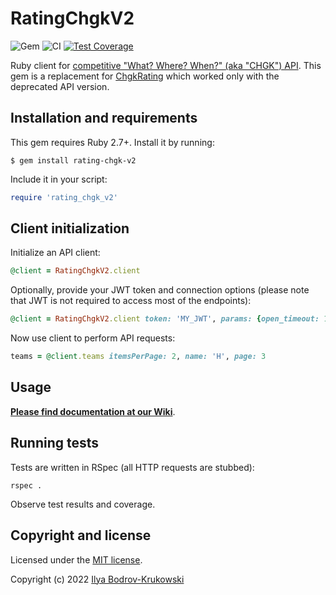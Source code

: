 # RatingChgkV2

![Gem](https://img.shields.io/gem/v/rating-chgk-v2)
![CI](https://github.com/bodrovis/rating-chgk-v2/actions/workflows/ci.yml/badge.svg)
[![Test Coverage](https://codecov.io/gh/bodrovis/rating-chgk-v2/graph/badge.svg)](https://codecov.io/gh/bodrovis/rating-chgk-v2)

Ruby client for [competitive "What? Where? When?" (aka "CHGK") API](http://api.rating.chgk.net/). This gem is a replacement for [ChgkRating](https://github.com/bodrovis/ChgkRating) which worked only with the deprecated API version.

## Installation and requirements

This gem requires Ruby 2.7+. Install it by running:

```
$ gem install rating-chgk-v2
```

Include it in your script:

```ruby
require 'rating_chgk_v2'
```

## Client initialization

Initialize an API client:

```ruby
@client = RatingChgkV2.client
```

Optionally, provide your JWT token and connection options (please note that JWT is not required to access most of the endpoints):

```ruby
@client = RatingChgkV2.client token: 'MY_JWT', params: {open_timeout: 100, timeout: 500}
```

Now use client to perform API requests:

```ruby
teams = @client.teams itemsPerPage: 2, name: 'Н', page: 3
```

## Usage

**[Please find documentation at our Wiki](https://github.com/bodrovis/rating-chgk-v2/wiki)**.

## Running tests

Tests are written in RSpec (all HTTP requests are stubbed):

```
rspec .
```

Observe test results and coverage.

## Copyright and license

Licensed under the [MIT license](./LICENSE.md).

Copyright (c) 2022 [Ilya Bodrov-Krukowski](http://bodrovis.tech)
